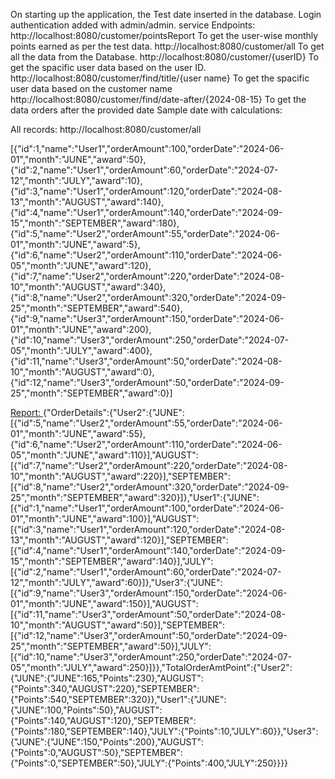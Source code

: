 On starting up the application, the Test date inserted in the database.
Login authentication added with admin/admin.
service Endpoints:
	http://localhost:8080/customer/pointsReport
		To get the user-wise monthly points earned as per the test data.
	http://localhost:8080/customer/all
		To get all the data from the Database.
	http://localhost:8080/customer/{userID}
		To get the spacific user data based on the user ID.
  	http://localhost:8080/customer/find/title/{user name}
   		To get the spacific user data based on the customer name
  	http://localhost:8080/customer/find/date-after/{2024-08-15}
   		To get the data orders after the provided date
Sample date with calculations:

All records: http://localhost:8080/customer/all

[{"id":1,"name":"User1","orderAmount":100,"orderDate":"2024-06-01","month":"JUNE","award":50},{"id":2,"name":"User1","orderAmount":60,"orderDate":"2024-07-12","month":"JULY","award":10},{"id":3,"name":"User1","orderAmount":120,"orderDate":"2024-08-13","month":"AUGUST","award":140},{"id":4,"name":"User1","orderAmount":140,"orderDate":"2024-09-15","month":"SEPTEMBER","award":180},{"id":5,"name":"User2","orderAmount":55,"orderDate":"2024-06-01","month":"JUNE","award":5},{"id":6,"name":"User2","orderAmount":110,"orderDate":"2024-06-05","month":"JUNE","award":120},{"id":7,"name":"User2","orderAmount":220,"orderDate":"2024-08-10","month":"AUGUST","award":340},{"id":8,"name":"User2","orderAmount":320,"orderDate":"2024-09-25","month":"SEPTEMBER","award":540},{"id":9,"name":"User3","orderAmount":150,"orderDate":"2024-06-01","month":"JUNE","award":200},{"id":10,"name":"User3","orderAmount":250,"orderDate":"2024-07-05","month":"JULY","award":400},{"id":11,"name":"User3","orderAmount":50,"orderDate":"2024-08-10","month":"AUGUST","award":0},{"id":12,"name":"User3","orderAmount":50,"orderDate":"2024-09-25","month":"SEPTEMBER","award":0}]


[Report: ](http://localhost:8080/customer/pointsReport)
{"OrderDetails":{"User2":{"JUNE":[{"id":5,"name":"User2","orderAmount":55,"orderDate":"2024-06-01","month":"JUNE","award":55},{"id":6,"name":"User2","orderAmount":110,"orderDate":"2024-06-05","month":"JUNE","award":110}],"AUGUST":[{"id":7,"name":"User2","orderAmount":220,"orderDate":"2024-08-10","month":"AUGUST","award":220}],"SEPTEMBER":[{"id":8,"name":"User2","orderAmount":320,"orderDate":"2024-09-25","month":"SEPTEMBER","award":320}]},"User1":{"JUNE":[{"id":1,"name":"User1","orderAmount":100,"orderDate":"2024-06-01","month":"JUNE","award":100}],"AUGUST":[{"id":3,"name":"User1","orderAmount":120,"orderDate":"2024-08-13","month":"AUGUST","award":120}],"SEPTEMBER":[{"id":4,"name":"User1","orderAmount":140,"orderDate":"2024-09-15","month":"SEPTEMBER","award":140}],"JULY":[{"id":2,"name":"User1","orderAmount":60,"orderDate":"2024-07-12","month":"JULY","award":60}]},"User3":{"JUNE":[{"id":9,"name":"User3","orderAmount":150,"orderDate":"2024-06-01","month":"JUNE","award":150}],"AUGUST":[{"id":11,"name":"User3","orderAmount":50,"orderDate":"2024-08-10","month":"AUGUST","award":50}],"SEPTEMBER":[{"id":12,"name":"User3","orderAmount":50,"orderDate":"2024-09-25","month":"SEPTEMBER","award":50}],"JULY":[{"id":10,"name":"User3","orderAmount":250,"orderDate":"2024-07-05","month":"JULY","award":250}]}},"TotalOrderAmtPoint":{"User2":{"JUNE":{"JUNE":165,"Points":230},"AUGUST":{"Points":340,"AUGUST":220},"SEPTEMBER":{"Points":540,"SEPTEMBER":320}},"User1":{"JUNE":{"JUNE":100,"Points":50},"AUGUST":{"Points":140,"AUGUST":120},"SEPTEMBER":{"Points":180,"SEPTEMBER":140},"JULY":{"Points":10,"JULY":60}},"User3":{"JUNE":{"JUNE":150,"Points":200},"AUGUST":{"Points":0,"AUGUST":50},"SEPTEMBER":{"Points":0,"SEPTEMBER":50},"JULY":{"Points":400,"JULY":250}}}}
